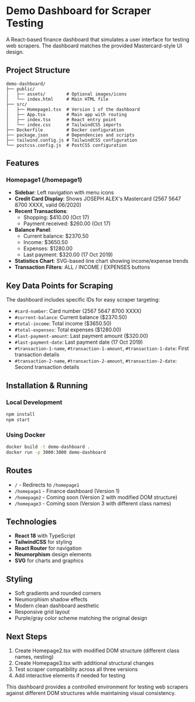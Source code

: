 # Demo Dashboard for Scraper Testing

A React-based finance dashboard that simulates a user interface for testing web scrapers. The dashboard matches the provided Mastercard-style UI design.

## Project Structure

```
demo-dashboard/
├── public/
│   ├── assets/        # Optional images/icons
│   └── index.html     # Main HTML file
├── src/
│   ├── Homepage1.tsx  # Version 1 of the dashboard
│   ├── App.tsx        # Main app with routing
│   ├── index.tsx      # React entry point
│   └── index.css      # TailwindCSS imports
├── Dockerfile         # Docker configuration
├── package.json       # Dependencies and scripts
├── tailwind.config.js # TailwindCSS configuration
└── postcss.config.js  # PostCSS configuration
```

## Features

### Homepage1 (/homepage1)
- **Sidebar**: Left navigation with menu icons
- **Credit Card Display**: Shows JOSEPH ALEX's Mastercard (2567 5647 8700 XXXX, valid 06/2020)
- **Recent Transactions**: 
  - Shopping: $410.00 (Oct 17)
  - Payment received: $260.00 (Oct 17)
- **Balance Panel**: 
  - Current balance: $2370.50
  - Income: $3650.50
  - Expenses: $1280.00
  - Last payment: $320.00 (17 Oct 2019)
- **Statistics Chart**: SVG-based line chart showing income/expense trends
- **Transaction Filters**: ALL / INCOME / EXPENSES buttons

## Key Data Points for Scraping

The dashboard includes specific IDs for easy scraper targeting:

- `#card-number`: Card number (2567 5647 8700 XXXX)
- `#current-balance`: Current balance ($2370.50)
- `#total-income`: Total income ($3650.50)
- `#total-expenses`: Total expenses ($1280.00)
- `#last-payment-amount`: Last payment amount ($320.00)
- `#last-payment-date`: Last payment date (17 Oct 2019)
- `#transaction-1-name`, `#transaction-1-amount`, `#transaction-1-date`: First transaction details
- `#transaction-2-name`, `#transaction-2-amount`, `#transaction-2-date`: Second transaction details

## Installation & Running

### Local Development
```bash
npm install
npm start
```

### Using Docker
```bash
docker build -t demo-dashboard .
docker run -p 3000:3000 demo-dashboard
```

## Routes

- `/` - Redirects to `/homepage1`
- `/homepage1` - Finance dashboard (Version 1)
- `/homepage2` - Coming soon (Version 2 with modified DOM structure)
- `/homepage3` - Coming soon (Version 3 with different class names)

## Technologies

- **React 18** with TypeScript
- **TailwindCSS** for styling
- **React Router** for navigation
- **Neumorphism** design elements
- **SVG** for charts and graphics

## Styling

- Soft gradients and rounded corners
- Neumorphism shadow effects
- Modern clean dashboard aesthetic
- Responsive grid layout
- Purple/gray color scheme matching the original design

## Next Steps

1. Create Homepage2.tsx with modified DOM structure (different class names, nesting)
2. Create Homepage3.tsx with additional structural changes
3. Test scraper compatibility across all three versions
4. Add interactive elements if needed for testing

This dashboard provides a controlled environment for testing web scrapers against different DOM structures while maintaining visual consistency. 